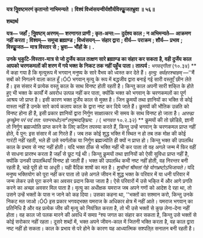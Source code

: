 **यत्र निॢवष्टमरणं कृतान्तो नाभिमन्यते ।** **विश्वं विध्वंसयन्वीर्यशौर्यविस्फूॢजतभ्रुवा ॥ ५६॥** 

**शब्दार्थ** 

**यत्र—** **जहाँ** **; निॢवष्टम् अरणम्—** **शरणागत प्राणी** **; कृत-अन्त:—** **दुर्दश्य काल** **; न अभिमन्यते—** **आक्रमण नहीं करता** **; विश्वम्—** **समूचा ब्रह्माण्ड** **; विध्वंसयन्—** **संहार द्वारा** **; वीर्य—** **पराक्रम** **; शौर्य—** **प्रभाव** **; विस्फूॢजत—** **मात्र विस्तार से** **; भ्रुवा—** **भौंहों के।** **.** 

**उनके भृकुटि-विस्तार-मात्र से जो दुर्जेय काल तत्क्षण सारे ब्रह्माण्ड का संहार कर सकता** **है, वही दुर्जेय काल आपको चरणकमलों की शरण में गये भक्त के निकट तक नहीं पहुँच** **पाता।** **तात्पर्य :** *भगवद्गीता* (१०.३४) ** में कहा गया है कि मृत्युरूप में भगवान् मनुष्य के सारे वैभव को ध्वस्त कर देते हैं। *मृत्यु: सर्वहरश्चाहम्* —''मैं सबों को निगलने वाला काल हूँ।ÓÓ भगवान् मृत्यु के रूप में बद्धजीव द्वारा बनाई गई सारी वस्तुएँ छीन लेते हैं। इस संसार में प्रत्येक वस्तु काल के साथ विनष्ट होती रहती है। किन्तु काल अपनी सारी शकि्त के होते हुए भी भक्त के कार्यों में अवरोध उत्पन्न नहीं कर पाता, क्योंकि भक्त को भगवान् के चरणकमलों का पूर्ण आश्रय जो प्राप्त है। इसी कारण भक्त दुर्जेय काल से मुक्त है। जिन कॢमयों तथा ज्ञानियों का भक्ति से कोई वास्ता नहीं है उनके सारे कार्य कलाप काल के द्वारा नष्ट कर दिये जाते हैं। कॢमयों की भौतिक उन्नति को विनष्ट होना ही है, इसी प्रकार ज्ञानियों द्वारा निर्गुण साक्षात्कार भी समय के साथ विनष्ट हो जाता है। *आरुह्य कृच्छ्रेण परं पदं तत:* *पतन्त्यधोऽना²तयुष्मदङ्घ्रिय: ।* ( *भागवत* १०.२.३२) ** कॢमयों की तो छोडिय़े, ज्ञानी तो निर्गुण ब्रह्मज्योति प्राप्त करने के लिए कठिन तपस्या करते हैं, किन्तु उन्हें भगवान् के चरणकमल प्राप्त नहीं होते, वे पुन: इस संसार में आ गिरते हैं। जब तक कोई शुद्ध भक्ति में स्थित न हो तब तक मोक्ष की कोई गारंटी नहीं रहती, भले ही उसे स्वर्गलोक या निर्गुण ब्रह्मज्योति ही क्यों न प्राप्त हो। किन्तु भक्त की उपलब्धि काल के प्रभाव से नष्ट नहीं होती। यदि भक्त ठीक से भक्ति नहीं भी कर पाता तो वह अगले जन्म में फिर वहीं से साधना प्रारश्भ करता है जहाँ से छूट गई थी। किन्तु कॢमयों तथा ज्ञानियों को ऐसी सुविधा प्राप्त नहीं है, क्योंकि उनकी उपलब्धियाँ विनष्ट हो जाती हैं। भक्त की उपलब्धि कभी नष्ट नहीं होती, वह निरन्तर बनी रहती है, चाहे पूरी हो या अधूरी। यही वैदिक शाषों का मत है। *शुचीनां श्रीमतां गेहे योगभ्रष्टोऽभिजायते।* यदि मनुष्य भक्तियोग को पूरा नहीं कर पाता तो उसे अगले जीवन में शुद्ध भक्त के परिवार में या धनी परिवार में जन्म लेकर उसे पूरा करने का अवसर प्रदान किया जाता है। ऐसे परिवारों में उसे भकि्त में और आगे प्रगति करने का अच्छा अवसर मिल पाता है। मृत्यु का अधीक्षक यमराज जब अपने गणों को आदेश दे रहा था, तो उसने उन्हें भक्तों के पास न जाने को कह दिया। उसका कहना था, ''भक्तों का सश्मान करो, किन्तु उनके निकट मत जाओ।ÓÓ इस प्रकार भगवद्भक्त यमराज के अधिकार क्षेत्र में नहीं आते। यमराज भगवान् का प्रतिनिधि है और वह प्रत्येक जीव की मृत्यु को नियंत्रित करता है, तो भी उसे भक्तों से कुछ लेना-देना नहीं होता। वह काल जो पलक मारने की अवधि में समग्र ²श्य जगत का संहार कर सकता है, किन्तु उसे भक्तों से कोई सरोकार नहीं रहता। दूसरे शब्दों में, भक्त अपने जीवन-काल में जितनी भक्ति करता है, वह काल द्वारा नष्ट नहीं हो सकता। काल के प्रभाव से परे होने के कारण यह आध्यात्मिक सश्पति्त सनातन बनी रहती है।  